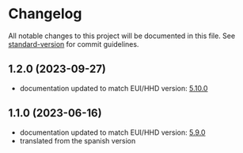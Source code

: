 # Changelog

All notable changes to this project will be documented in this file. See [standard-version](https://github.com/conventional-changelog/standard-version) for commit guidelines.

## 1.2.0 (2023-09-27)

* documentation updated to match EUI/HHD version: [5.10.0](https://gitlab.tekniker.es/aut/projects/3151-LSST/LabVIEWCode/HMIComputers/-/releases/5.10.0)

## 1.1.0 (2023-06-16)

* documentation updated to match EUI/HHD version: [5.9.0](https://gitlab.tekniker.es/aut/projects/3151-LSST/LabVIEWCode/HMIComputers/-/releases/5.9.0)
* translated from the spanish version
